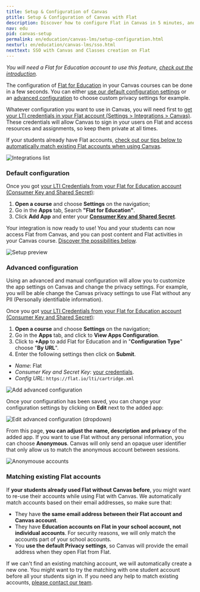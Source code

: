 ```yaml
---
title: Setup & Configuration of Canvas
ptitle: Setup & Configuration of Canvas with Flat
description: Discover how to configure Flat in Canvas in 5 minutes, and more advanced configuration options to create accounts without PII and matching existing Flat accounts.
nav: edu
pid: canvas-setup
permalink: en/education/canvas-lms/setup-configuration.html
nexturl: en/education/canvas-lms/sso.html
nexttext: SSO with Canvas and Classes creation on Flat
---
```


*You will need a Flat for Education account to use this feature, [check out the introduction](/help/en/education/canvas-lms/).*

The configuration of [Flat for Education](https://flat.io/edu) in your Canvas courses can be done in a few seconds. You can either [use our default configuration settings](#default-configuration) or an [advanced configuration](#advanced-configuration) to choose custom privacy settings for example.

Whatever configuration you want to use in Canvas, you will need first to [get your LTI credentials in your Flat account (Settings > Integrations > Canvas)](https://flat.io/settings/lti/canvas). These credentials will allow Canvas to sign in your users on Flat and access resources and assignments, so keep them private at all times.

If your students already have Flat accounts, [check out our tips below to automatically match existing Flat accounts when using Canvas](#matching-existing-flat-accounts).

![Integrations list](/help/assets/img/edu/canvas-integrations-list.png)

### Default configuration

Once you got [your LTI Credentials from your Flat for Education account (Consumer Key and Shared Secret)](https://flat.io/settings/lti/canvas):

1. **Open a course** and choose **Settings** on the navigation;
2. Go in the **Apps** tab, Search **"Flat for Education"**.
3. Click **Add App** and enter your [**Consumer Key and Shared Secret**](https://flat.io/settings/lti/canvas).

Your integration is now ready to use! You and your students can now access Flat from Canvas, and you can post content and Flat activities in your Canvas course. [Discover the possibilities below](#sso-with-canvas-single-sign-in).

![Setup preview](https://demo.flat.io/img/help/edu_canvas_setup.gif)

### Advanced configuration

Using an advanced and manual configuration will allow you to customize the app settings on Canvas and change the privacy settings. For example, you will be able change the Canvas privacy settings to use Flat without any PII (Personally identifiable information).

Once you got [your LTI Credentials from your Flat for Education account (Consumer Key and Shared Secret)](https://flat.io/settings/lti/canvas):

1. **Open a course** and choose **Settings** on the navigation;
2. Go in the **Apps** tab, and click to **View Apps Configuration**.
3. Click to **+App** to add Flat for Education and in "**Configuration Type**" choose "**By URL**".
4. Enter the following settings then click on **Submit**.
  * *Name*: Flat
  * *Consumer Key and Secret Key*: [your credentials](https://flat.io/settings/lti/canvas).
  * *Config URL*: ```https://flat.io/lti/cartridge.xml```

![Add advanced configuration](/help/assets/img/edu/canvas-advanced-app-add.png)

Once your configuration has been saved, you can change your configuration settings by clicking on **Edit** next to the added app:

![Edit advanced configuration (dropdown)](/help/assets/img/edu/canvas-advanced-app-edit-ddn.png)

From this page, **you can adjust the name, description and privacy** of the added app. If you want to use Flat without any personal information, you can choose **Anonymous**. Canvas will only send an opaque user identifier that only allow us to match the anonymous account between sessions.

![Anonymouse accounts](/help/assets/img/edu/canvas-advanced-privacy-anonymous.png)

### Matching existing Flat accounts

If **your students already used Flat without Canvas before**, you might want to re-use their accounts while using Flat with Canvas. We automatically match accounts based on their email addresses, so make sure that:

* They have **the same email address between their Flat account and Canvas account**.
* They have **Education accounts on Flat in your school account, not individual accounts**. For security reasons, we will only match the accounts part of your school accounts.
* You **use the default Privacy settings**, so Canvas will provide the email address when they open Flat from Flat.

If we can't find an existing matching account, we will automatically create a new one. You might want to try the matching with one student account before all your students sign in. If you need any help to match existing accounts, [please contact our team](/help/support).
